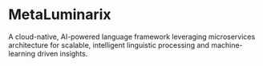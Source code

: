 # MetaLuminarix
A cloud-native, AI-powered language framework leveraging microservices architecture for scalable, intelligent linguistic processing and machine-learning driven insights.
